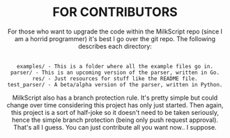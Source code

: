 <div align="center">
  <h1>FOR CONTRIBUTORS</h1>
For those who want to upgrade the code within the
MilkScript repo (since I am a horrid programmer)
it's best I go over the git repo. The following
describes each directory:<br><br>


    examples/ - This is a folder where all the example files go in.
    parser/ - This is an upcoming version of the parser, written in Go.
    res/ - Just resources for stuff like the README file.
    test_parser/ - A beta/alpha version of the parser, written in Python.

MilkScript also has a branch protection rule. It's pretty simple but could
change over time considering this project has only just started. Then again,
this project is a sort of half-joke so it doesn't need to be taken seriously,
hence the simple branch protection (being only push request approval). That's
all I guess. You can just contribute all you want now.. I suppose.
</div>
